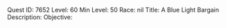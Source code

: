 Quest ID: 7652
Level: 60
Min Level: 50
Race: nil
Title: A Blue Light Bargain
Description: 
Objective: 
